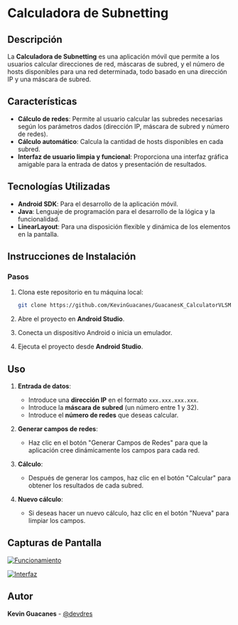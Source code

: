 # Calculadora de Subnetting

## Descripción

La **Calculadora de Subnetting** es una aplicación móvil que permite a los usuarios calcular direcciones de red, máscaras de subred, y el número de hosts disponibles para una red determinada, todo basado en una dirección IP y una máscara de subred.

## Características

- **Cálculo de redes**: Permite al usuario calcular las subredes necesarias según los parámetros dados (dirección IP, máscara de subred y número de redes).
- **Cálculo automático**: Calcula la cantidad de hosts disponibles en cada subred.
- **Interfaz de usuario limpia y funcional**: Proporciona una interfaz gráfica amigable para la entrada de datos y presentación de resultados.

## Tecnologías Utilizadas

- **Android SDK**: Para el desarrollo de la aplicación móvil.
- **Java**: Lenguaje de programación para el desarrollo de la lógica y la funcionalidad.
- **LinearLayout**: Para una disposición flexible y dinámica de los elementos en la pantalla.

## Instrucciones de Instalación

### Pasos

1. Clona este repositorio en tu máquina local:

    ```bash
    git clone https://github.com/KevinGuacanes/GuacanesK_CalculatorVLSM
    ```

2. Abre el proyecto en **Android Studio**.

3. Conecta un dispositivo Android o inicia un emulador.

4. Ejecuta el proyecto desde **Android Studio**.

## Uso

1. **Entrada de datos**:
    - Introduce una **dirección IP** en el formato `xxx.xxx.xxx.xxx`.
    - Introduce la **máscara de subred** (un número entre 1 y 32).
    - Introduce el **número de redes** que deseas calcular.
   
2. **Generar campos de redes**:
    - Haz clic en el botón "Generar Campos de Redes" para que la aplicación cree dinámicamente los campos para cada red.
   
3. **Cálculo**:
    - Después de generar los campos, haz clic en el botón "Calcular" para obtener los resultados de cada subred.
   
4. **Nuevo cálculo**:
    - Si deseas hacer un nuevo cálculo, haz clic en el botón "Nueva" para limpiar los campos.

## Capturas de Pantalla

[![Funcionamiento](https://i.postimg.cc/CB6Zy22J/Funcionamiento.png)](https://postimg.cc/CB6Zy22J)

[![Interfaz](https://i.postimg.cc/zHbyqjZN/Interfaz.png)](https://postimg.cc/zHbyqjZN)


## Autor

**Kevin Guacanes** - [@devdres](https://github.com/KevinGuacanes)
